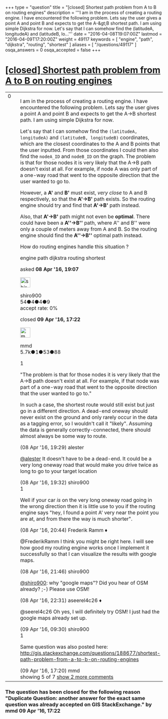 +++
type = "question"
title = "[closed] Shortest path problem from A to B on routing engines"
description = '''I am in the process of creating a routing engine. I have encountered the following problem. Lets say the user gives a point A and point B and expects to get the A-&amp;gt;B shortest path. I am using simple Dijkstra for now. Let&#x27;s say that I can somehow find the (latitudeA, longitudeA) and (latitudeB, lo...'''
date = "2016-04-08T19:07:00Z"
lastmod = "2016-04-09T17:20:00Z"
weight = 49117
keywords = [ "engine", "path", "dijkstra", "routing", "shortest" ]
aliases = [ "/questions/49117" ]
osqa_answers = 0
osqa_accepted = false
+++

<div class="headNormal">

# [\[closed\] Shortest path problem from A to B on routing engines](/questions/49117/shortest-path-problem-from-a-to-b-on-routing-engines)

</div>

<div id="main-body">

<div id="askform">

<table id="question-table" style="width:100%;">
<colgroup>
<col style="width: 50%" />
<col style="width: 50%" />
</colgroup>
<tbody>
<tr>
<td style="width: 30px; vertical-align: top"><div class="vote-buttons">
<span id="post-49117-upvote" class="ajax-command post-vote up" rel="nofollow" title="I like this post (click again to cancel)"> </span>
<div id="post-49117-score" class="post-score" title="current number of votes">
0
</div>
<span id="post-49117-downvote" class="ajax-command post-vote down" rel="nofollow" title="I dont like this post (click again to cancel)"> </span> <span id="favorite-mark" class="ajax-command favorite-mark" rel="nofollow" title="mark/unmark this question as favorite (click again to cancel)"> </span>
<div id="favorite-count" class="favorite-count">
&#10;</div>
</div></td>
<td><div id="item-right">
<div class="question-body">
<p>I am in the process of creating a routing engine. I have encountered the following problem. Lets say the user gives a point A and point B and expects to get the A-&gt;B shortest path. I am using simple Dijkstra for now.</p>
<p>Let's say that I can somehow find the <code>(latitudeA, longitudeA)</code> and <code>(latitudeB, longitudeB)</code> coordinates, which are the closest coordinates to the A and B points that the user inputted. From those coordinates I could then also find the <code>nodeA_ID</code> and <code>nodeB_ID</code> on the graph. The problem is that for those nodes it is very likely that the A-&gt;B path doesn't exist at all. For example, if node A was only part of a one-way road that went to the opposite direction that the user wanted to go to.</p>
<p>However, a <strong>A'</strong> and <strong>B'</strong> must exist, <em>very close</em> to A and B respectively, so that the <strong>A'-&gt;B'</strong> path exists. So the routing engine should try and find that <strong>A'-&gt;B'</strong> path instead.</p>
<p>Also, that <strong>A'-&gt;B'</strong> path might not even be <strong>optimal</strong>. There could have been a <strong>A''-&gt;B''</strong> path, where A'' and B'' were only a couple of meters away from A and B. So the routing engine should find the <strong>A''-&gt;B''</strong> optimal path instead.</p>
<p>How do routing engines handle this situation ?</p>
</div>
<div id="question-tags" class="tags-container tags">
<span class="post-tag tag-link-engine" rel="tag" title="see questions tagged &#39;engine&#39;">engine</span> <span class="post-tag tag-link-path" rel="tag" title="see questions tagged &#39;path&#39;">path</span> <span class="post-tag tag-link-dijkstra" rel="tag" title="see questions tagged &#39;dijkstra&#39;">dijkstra</span> <span class="post-tag tag-link-routing" rel="tag" title="see questions tagged &#39;routing&#39;">routing</span> <span class="post-tag tag-link-shortest" rel="tag" title="see questions tagged &#39;shortest&#39;">shortest</span>
</div>
<div id="question-controls" class="post-controls">
&#10;</div>
<div class="post-update-info-container">
<div class="post-update-info post-update-info-user">
<p>asked <strong>08 Apr '16, 19:07</strong></p>
<img src="https://secure.gravatar.com/avatar/029b463e5af8b5dc5d6094a7a4686c6a?s=32&amp;d=identicon&amp;r=g" class="gravatar" width="32" height="32" alt="shiro900&#39;s gravatar image" />
<p><span>shiro900</span><br />
<span class="score" title="54 reputation points">54</span><span title="4 badges"><span class="badge1">●</span><span class="badgecount">4</span></span><span title="4 badges"><span class="silver">●</span><span class="badgecount">4</span></span><span title="9 badges"><span class="bronze">●</span><span class="badgecount">9</span></span><br />
<span class="accept_rate" title="Rate of the user&#39;s accepted answers">accept rate:</span> <span title="shiro900 has no accepted answers">0%</span></p>
</div>
<div class="post-update-info post-update-info-edited">
<p><span> closed <strong>09 Apr '16, 17:22</strong> </span></p>
<img src="https://secure.gravatar.com/avatar/264d84ab05b942224b05960903eba7a7?s=32&amp;d=identicon&amp;r=g" class="gravatar" width="32" height="32" alt="mmd&#39;s gravatar image" />
<p><span>mmd</span><br />
<span class="score" title="5682 reputation points"><span>5.7k</span></span><span title="1 badges"><span class="badge1">●</span><span class="badgecount">1</span></span><span title="53 badges"><span class="silver">●</span><span class="badgecount">53</span></span><span title="88 badges"><span class="bronze">●</span><span class="badgecount">88</span></span></p>
</div>
</div>
<div id="comments-container-49117" class="comments-container">
<span id="49121"></span>
<div id="comment-49121" class="comment">
<div id="post-49121-score" class="comment-score">
1
</div>
<div class="comment-text">
<p>"The problem is that for those nodes it is very likely that the A-&gt;B path doesn't exist at all. For example, if that node was part of a one-way road that went to the opposite direction that the user wanted to go to."</p>
<p>In such a case, the shortest route would still exist but just go in a different direction. A dead-end oneway should never exist on the ground and only rarely occur in the data as a tagging error, so I wouldn't call it "likely". Assuming the data is generally correctly-connected, there should almost always be some way to route.</p>
</div>
<div id="comment-49121-info" class="comment-info">
<span class="comment-age">(08 Apr '16, 19:29)</span> <span class="comment-user userinfo">alester</span>
</div>
</div>
<span id="49122"></span>
<div id="comment-49122" class="comment">
<div id="post-49122-score" class="comment-score">
&#10;</div>
<div class="comment-text">
<p><a href="http://help.openstreetmap.org/users/8189/alester">@alester</a> It doesn't have to be a dead-end. It could be a very long oneway road that would make you drive twice as long to go to your target location</p>
</div>
<div id="comment-49122-info" class="comment-info">
<span class="comment-age">(08 Apr '16, 19:32)</span> <span class="comment-user userinfo">shiro900</span>
</div>
</div>
<span id="49124"></span>
<div id="comment-49124" class="comment">
<div id="post-49124-score" class="comment-score">
1
</div>
<div class="comment-text">
<p>Well if your car <em>is</em> on the very long oneway road going in the wrong direction then it is little use to you if the routing engine says "hey, I found a point A' very near the point you are at, and from there the way is much shorter".</p>
</div>
<div id="comment-49124-info" class="comment-info">
<span class="comment-age">(08 Apr '16, 20:44)</span> <span class="comment-user userinfo">Frederik Ramm ♦</span>
</div>
</div>
<span id="49125"></span>
<div id="comment-49125" class="comment">
<div id="post-49125-score" class="comment-score">
&#10;</div>
<div class="comment-text">
<p>@FrederikRamm I think you might be right here. I will see how good my routing engine works once I implement it successfully so that I can visualize the results with google maps.</p>
</div>
<div id="comment-49125-info" class="comment-info">
<span class="comment-age">(08 Apr '16, 21:46)</span> <span class="comment-user userinfo">shiro900</span>
</div>
</div>
<span id="49126"></span>
<div id="comment-49126" class="comment not_top_scorer">
<div id="post-49126-score" class="comment-score">
&#10;</div>
<div class="comment-text">
<p><a href="http://help.openstreetmap.org/users/12082/shiro900">@shiro900</a>: why "google maps"? Did you hear of OSM already? ;-) Please use OSM!</p>
</div>
<div id="comment-49126-info" class="comment-info">
<span class="comment-age">(08 Apr '16, 22:31)</span> <span class="comment-user userinfo">aseerel4c26 ♦</span>
</div>
</div>
<span id="49129"></span>
<div id="comment-49129" class="comment not_top_scorer">
<div id="post-49129-score" class="comment-score">
&#10;</div>
<div class="comment-text">
<p>@seerel4c26 Oh yes, I will definitely try OSM! I just had the google maps already set up.</p>
</div>
<div id="comment-49129-info" class="comment-info">
<span class="comment-age">(09 Apr '16, 09:30)</span> <span class="comment-user userinfo">shiro900</span>
</div>
</div>
<span id="49133"></span>
<div id="comment-49133" class="comment">
<div id="post-49133-score" class="comment-score">
1
</div>
<div class="comment-text">
<p>Same question was also posted here: <a href="http://gis.stackexchange.com/questions/188677/shortest-path-problem-from-a-to-b-on-routing-engines">http://gis.stackexchange.com/questions/188677/shortest-path-problem-from-a-to-b-on-routing-engines</a></p>
</div>
<div id="comment-49133-info" class="comment-info">
<span class="comment-age">(09 Apr '16, 17:20)</span> <span class="comment-user userinfo">mmd</span>
</div>
</div>
</div>
<div id="comment-tools-49117" class="comment-tools">
<span class="comments-showing"> showing 5 of 7 </span> <a href="#" class="show-all-comments-link">show 2 more comments</a>
</div>
<div class="clear">
&#10;</div>
<div id="comment-49117-form-container" class="comment-form-container">
&#10;</div>
<div class="clear">
&#10;</div>
</div></td>
</tr>
</tbody>
</table>

<div class="question-status" style="margin-bottom:15px">

### The question has been closed for the following reason "Duplicate Question: another answer for the exact same question was already accepted on GIS StackExchange." by mmd 09 Apr '16, 17:22

</div>

</div>

</div>

